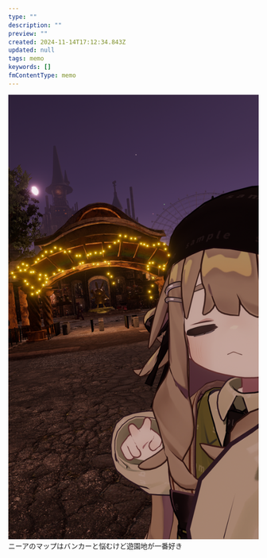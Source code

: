 ```yaml
---
type: ""
description: ""
preview: ""
created: 2024-11-14T17:12:34.843Z
updated: null
tags: memo
keywords: []
fmContentType: memo
---
```


![](../assets/images/VRChat_2024-11-15_01-13-44.919_1080x1920.png)
ニーアのマップはバンカーと悩むけど遊園地が一番好き